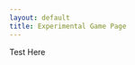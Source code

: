 ```yaml
---
layout: default
title: Experimental Game Page
---
```


<script>
  jQuery(function() {
    Game.main($, $("#game")[0].getContext("2d"));
  });
</script>

<canvas id="game">
  Test Here
</canvas>

